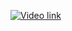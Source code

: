 [![Video link](https://img.youtube.com/vi/qEfPBt9dU60/0.jpg)](https://www.youtube.com/watch?v=qEfPBt9dU60)
